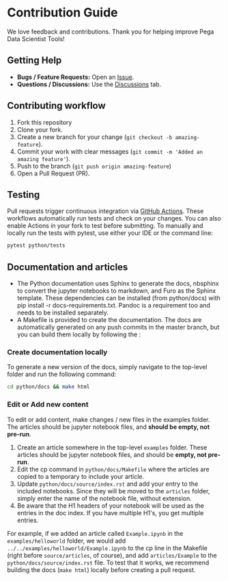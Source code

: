# Contribution Guide
We love feedback and contributions. Thank you for helping improve Pega Data Scientist Tools!

## Getting Help
- **Bugs / Feature Requests:** Open an [Issue](https://github.com/pegasystems/pega-datascientist-tools/issues).
- **Questions / Discussions:** Use the [Discussions](https://github.com/pegasystems/pega-datascientist-tools/discussions) tab.


## Contributing workflow
1. Fork this repository
2. Clone your fork.
3. Create a new branch for your change (`git checkout -b amazing-feature`).
4. Commit your work with clear messages (`git commit -m 'Added an amazing feature'`).
5. Push to the branch (`git push origin amazing-feature`)
6. Open a Pull Request (PR).


## Testing
Pull requests trigger continuous integration via [GitHub Actions](https://docs.github.com/en/actions). These workflows automatically run tests and check on your changes. You can also enable Actions in your fork to test before submitting. To manually and locally run the tests with pytest, use either your IDE or the command line:

```bash
pytest python/tests
```

## Documentation and articles
- The Python documentation uses Sphinx to generate the docs, nbsphinx to convert the jupyter notebooks to markdown, and Furo as the Sphinx template. These dependencies can be installed (from python/docs) with pip install -r docs-requirements.txt. Pandoc is a requirement too and needs to be installed separately.
- A Makefile is provided to create the documentation. The docs are automatically generated on any push commits in the master branch, but you can build them locally by following the :

### Create documentation locally 
To generate a new version of the docs, simply navigate to the top-level folder and run the following command:
```sh
cd python/docs && make html
```

### Edit or Add new content
To edit or add content, make changes / new files in the examples folder. The articles should be jupyter notebook files, and **should be empty, not pre-run**.

1. Create an article somewhere in the top-level `examples` folder. These articles should be jupyter notebook files, and should be **empty, not pre-run**.
2. Edit the cp command in `python/docs/Makefile` where the articles are copied to a temporary to include your article.
3. Update `python/docs/source/index.rst` and add your entry to the included notebooks. Since they will be moved to the `articles` folder, simply enter the name of the notebook file, without extension.
4. Be aware that the H1 headers of your notebook will be used as the entries in the doc index. If you have multiple H1's, you get multiple entries.

For example, if we added an article called `Example.ipynb` in the `examples/helloworld` folder, we would add `../../examples/helloworld/Example.ipynb` to the cp line in the Makefile (right before `source/articles`, of course), and add `articles/Example` to the `python/docs/source/index.rst` file. To test that it works, we recommend building the docs (`make html`) locally before creating a pull request.